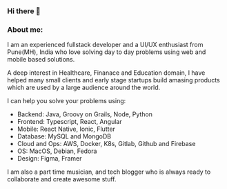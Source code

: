 ### Hi there 👋

### About me: 
I am an experienced fullstack developer and a UI/UX enthusiast from Pune(MH), India who love solving day to day problems using web and mobile based solutions.

A deep interest in Healthcare, Finanace and Education domain, I have helped many small clients and early stage startups build amasing products which are used by a large audience around the world.

I can help you solve your problems using:
- Backend: Java, Groovy on Grails, Node, Python
- Frontend: Typescript, React, Angular
- Mobile: React Native, Ionic, Flutter
- Database: MySQL and MongoDB
- Cloud and Ops: AWS, Docker, K8s, Gitlab, Github and Firebase
- OS: MacOS, Debian, Fedora
- Design: Figma, Framer

I am also a part time musician, and tech blogger who is always ready to collaborate and create awesome stuff.
